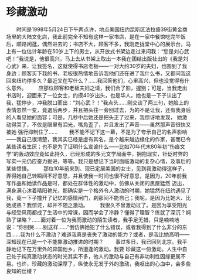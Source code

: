 # 珍藏激动
　　时间是1998年5月24日下午两点许，地点美国纽约昆斯区法拉盛39街黄金商场里的大陆文化店，我此前完全不知有这样一家书店，是在一家中餐馆吃完午饭后，顺路闲逛，偶然进去的；书店不大，顾客不多，我刚走拢堂中心的展示台，马上有一位估计年龄在50岁上下的男士，从开放式书架边走过来问我：“您是刘心武吧！”我说是，他很高兴，马上去从书架上取出一本我在团结出版社出的《我是刘心武》来，让我签名，这就使得书店老板——一对大约30岁的夫妇，也围到了我身边；顾客买下我的书，老板很热情地告诉我他们还在进了我什么书，又都问我这回来纽约停多久？最近又在写什么？……我回答他们，心里高兴，但也没觉得有什么意外。 
　　应那位顾客和老板夫妇之请，我们合了影，握别；可是，当我走出书店时，迎面来了一位女士，约摸40岁出头，也是华人，她也是一下子认出了我，猛停步，冲我脱口而出：“刘心武？！”我点头……刚交谈了两三句，她脸上的表情忽然一变，竟退后两步，并且把头往一旁别过去，为的不是让我，还有我身后的人看见她的面容；可是，几秒中后她还是把头正了过来，我惊讶地发现， 她激动得哭了，不仅是眼里有泪光，嘴角歪了，并且发出了声音——虽然那声音很快又被她 强行抑制住了…… 
　　我不能不记下这一幕，不是为了夸示自己的名声影响——我自己很清楚，我其实已经是虚有其名，是个越来越边缘化的作家，甚而已令某些读者生厌；也不是为了证明什么宣谕什么——比如70年代末80年初“伤痕文学”的轰动效应竟如此持久，已经形成的多元文学局面中，拥抱现实，针砭时弊的写实一元仍应奋力掘进，等等。我只是想记下当时面临激动的复杂心情，及事后的某些憬悟。 
　　那位10年前来到、现已定居美国的女士，见到我激动得这样子，弄得她自己转瞬间不好意思，并且使我一时间也很不好意思，是因为，20年前我写作品和她读作品是时，都处在群体性的激动中，仿佛从关闭的黑屋猛然 迈出，满身满心沐着晴阳艳光，那确实是一个格外令人激动的时期，她猛然在纽约遇见了我，竟一下子撞开了记忆的感情闸门，刹那间不能自己；我呢，是因为比她大、比她成熟？我惊诧，却并不随之激动。 
　　我很久不曾激动过了。是因为享受阳光与经受风雨都成了生活中的常课，因而学会了冷静？懂得了理智？练就了深沉？娴熟了谋略？……面对着一位为我而激动的陌生读者，我手足无措，只是喃喃地说：“你别哭……别这样……”倒仿佛她犯了什么错误，或者我得到了什么非分的东西……我为什么不激动？难道我真是丧失了激动的能力？或者，是我比她高明——深知现在已是一个不能靠激动推进的时期？ 
　　事过多日，我已回到北京。我平静地记下在万里外的异国他乡，所遭逢的激动。我要 珍藏这一份激动。人生中自己处于纯真激动状态的时光其实不多，他人的激动与自己有非功利性因缘更属不易。也许，珍藏的激动深厚了，纵使永无发于外的激动，我呕出的心血中，会多些良知的丝缕？
 